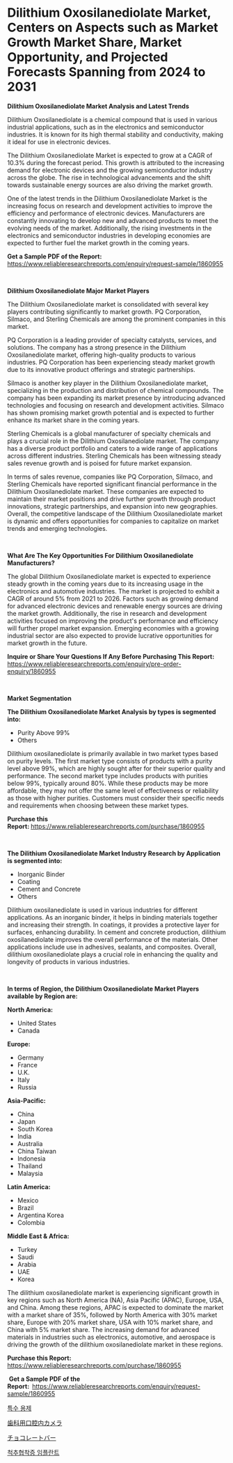 <p><h1>Dilithium Oxosilanediolate Market, Centers on Aspects such as Market Growth Market Share, Market Opportunity, and Projected Forecasts Spanning from 2024 to 2031</h1></p><p><strong>Dilithium Oxosilanediolate Market Analysis and Latest Trends</strong></p>
<p><p>Dilithium Oxosilanediolate is a chemical compound that is used in various industrial applications, such as in the electronics and semiconductor industries. It is known for its high thermal stability and conductivity, making it ideal for use in electronic devices.</p><p>The Dilithium Oxosilanediolate Market is expected to grow at a CAGR of 10.3% during the forecast period. This growth is attributed to the increasing demand for electronic devices and the growing semiconductor industry across the globe. The rise in technological advancements and the shift towards sustainable energy sources are also driving the market growth.</p><p>One of the latest trends in the Dilithium Oxosilanediolate Market is the increasing focus on research and development activities to improve the efficiency and performance of electronic devices. Manufacturers are constantly innovating to develop new and advanced products to meet the evolving needs of the market. Additionally, the rising investments in the electronics and semiconductor industries in developing economies are expected to further fuel the market growth in the coming years.</p></p>
<p><strong>Get a Sample PDF of the Report:&nbsp;</strong> <a href="https://www.reliableresearchreports.com/enquiry/request-sample/1860955">https://www.reliableresearchreports.com/enquiry/request-sample/1860955</a></p>
<p>&nbsp;</p>
<p><strong>Dilithium Oxosilanediolate Major Market Players</strong></p>
<p><p>The Dilithium Oxosilanediolate market is consolidated with several key players contributing significantly to market growth. PQ Corporation, Silmaco, and Sterling Chemicals are among the prominent companies in this market. </p><p>PQ Corporation is a leading provider of specialty catalysts, services, and solutions. The company has a strong presence in the Dilithium Oxosilanediolate market, offering high-quality products to various industries. PQ Corporation has been experiencing steady market growth due to its innovative product offerings and strategic partnerships.</p><p>Silmaco is another key player in the Dilithium Oxosilanediolate market, specializing in the production and distribution of chemical compounds. The company has been expanding its market presence by introducing advanced technologies and focusing on research and development activities. Silmaco has shown promising market growth potential and is expected to further enhance its market share in the coming years.</p><p>Sterling Chemicals is a global manufacturer of specialty chemicals and plays a crucial role in the Dilithium Oxosilanediolate market. The company has a diverse product portfolio and caters to a wide range of applications across different industries. Sterling Chemicals has been witnessing steady sales revenue growth and is poised for future market expansion.</p><p>In terms of sales revenue, companies like PQ Corporation, Silmaco, and Sterling Chemicals have reported significant financial performance in the Dilithium Oxosilanediolate market. These companies are expected to maintain their market positions and drive further growth through product innovations, strategic partnerships, and expansion into new geographies. Overall, the competitive landscape of the Dilithium Oxosilanediolate market is dynamic and offers opportunities for companies to capitalize on market trends and emerging technologies.</p></p>
<p>&nbsp;</p>
<p><strong>What Are The Key Opportunities For Dilithium Oxosilanediolate Manufacturers?</strong></p>
<p><p>The global Dilithium Oxosilanediolate market is expected to experience steady growth in the coming years due to its increasing usage in the electronics and automotive industries. The market is projected to exhibit a CAGR of around 5% from 2021 to 2026. Factors such as growing demand for advanced electronic devices and renewable energy sources are driving the market growth. Additionally, the rise in research and development activities focused on improving the product's performance and efficiency will further propel market expansion. Emerging economies with a growing industrial sector are also expected to provide lucrative opportunities for market growth in the future.</p></p>
<p><strong>Inquire or Share Your Questions If Any Before Purchasing This Report:</strong> <a href="https://www.reliableresearchreports.com/enquiry/pre-order-enquiry/1860955">https://www.reliableresearchreports.com/enquiry/pre-order-enquiry/1860955</a></p>
<p>&nbsp;</p>
<p><strong>Market Segmentation</strong></p>
<p><strong>The Dilithium Oxosilanediolate Market Analysis by types is segmented into:</strong></p>
<p><ul><li>Purity Above 99%</li><li>Others</li></ul></p>
<p><p>Dilithium oxosilanediolate is primarily available in two market types based on purity levels. The first market type consists of products with a purity level above 99%, which are highly sought after for their superior quality and performance. The second market type includes products with purities below 99%, typically around 80%. While these products may be more affordable, they may not offer the same level of effectiveness or reliability as those with higher purities. Customers must consider their specific needs and requirements when choosing between these market types.</p></p>
<p><strong>Purchase this Report:&nbsp;</strong><a href="https://www.reliableresearchreports.com/purchase/1860955">https://www.reliableresearchreports.com/purchase/1860955</a></p>
<p>&nbsp;</p>
<p><strong>The Dilithium Oxosilanediolate Market Industry Research by Application is segmented into:</strong></p>
<p><ul><li>Inorganic Binder</li><li>Coating</li><li>Cement and Concrete</li><li>Others</li></ul></p>
<p><p>Dilithium oxosilanediolate is used in various industries for different applications. As an inorganic binder, it helps in binding materials together and increasing their strength. In coatings, it provides a protective layer for surfaces, enhancing durability. In cement and concrete production, dilithium oxosilanediolate improves the overall performance of the materials. Other applications include use in adhesives, sealants, and composites. Overall, dilithium oxosilanediolate plays a crucial role in enhancing the quality and longevity of products in various industries.</p></p>
<p>&nbsp;</p>
<p><strong>In terms of Region, the Dilithium Oxosilanediolate Market Players available by Region are:</strong></p>
<p>
    <p> <strong> North America: </strong>
        <ul>
            <li>United States</li>
            <li>Canada</li>
        </ul>
        </p> 
    <p> <strong> Europe: </strong>
        <ul>
            <li>Germany</li>
            <li>France</li>
            <li>U.K.</li>
            <li>Italy</li>
            <li>Russia</li>
        </ul>
        </p> 
    <p> <strong> Asia-Pacific: </strong>
        <ul>
            <li>China</li>
            <li>Japan</li>
            <li>South Korea</li>
            <li>India</li>
            <li>Australia</li>
            <li>China Taiwan</li>
            <li>Indonesia</li>
            <li>Thailand</li>
            <li>Malaysia</li>
        </ul>
        </p> 
    <p> <strong> Latin America: </strong>
        <ul>
            <li>Mexico</li>
            <li>Brazil</li>
            <li>Argentina Korea</li>
            <li>Colombia</li>
        </ul>
        </p> 
    <p> <strong> Middle East & Africa: </strong>
        <ul>
            <li>Turkey</li>
            <li>Saudi</li>
            <li>Arabia</li>
            <li>UAE</li>
            <li>Korea</li>
        </ul>
    </p>
    </p>
<p><p>The dilithium oxosilanediolate market is experiencing significant growth in key regions such as North America (NA), Asia Pacific (APAC), Europe, USA, and China. Among these regions, APAC is expected to dominate the market with a market share of 35%, followed by North America with 30% market share, Europe with 20% market share, USA with 10% market share, and China with 5% market share. The increasing demand for advanced materials in industries such as electronics, automotive, and aerospace is driving the growth of the dilithium oxosilanediolate market in these regions.</p></p>
<p><strong>Purchase this Report: </strong><a href="https://www.reliableresearchreports.com/purchase/1860955">https://www.reliableresearchreports.com/purchase/1860955</a></p>
<p>&nbsp;<strong>Get a Sample PDF of the Report:&nbsp;&nbsp;</strong><a href="https://www.reliableresearchreports.com/enquiry/request-sample/1860955">https://www.reliableresearchreports.com/enquiry/request-sample/1860955</a></p>
<p><strong></strong></p>
<p><p><a href="https://medium.com/@lioneljeyrde454564576/%ED%8A%B9%EC%88%98-%EC%9A%A9%EB%A7%A4-%EC%8B%9C%EC%9E%A5-%EA%B7%9C%EB%AA%A8-%EC%8B%9C%EC%9E%A5-%EC%A0%84%EB%A7%9D-%EB%B0%8F-%EC%8B%9C%EC%9E%A5-%EC%98%88%EC%B8%A1-2024%EB%85%84%EB%B6%80%ED%84%B0-2031%EB%85%84%EA%B9%8C%EC%A7%80-2a3be081ecf9">특수 용제</a></p><p><a href="https://medium.com/@cielostamm/%E6%AD%AF%E7%A7%91%E5%8F%A3%E8%85%94%E5%86%85%E3%82%AB%E3%83%A1%E3%83%A9%E5%B8%82%E5%A0%B4-%E5%B8%82%E5%A0%B4cagr-%E5%B8%82%E5%A0%B4%E5%8B%95%E5%90%91-%E3%81%8A%E3%82%88%E3%81%B3%E6%88%90%E9%95%B7%E6%88%A6%E7%95%A5%E3%81%AB%E9%96%A2%E3%81%99%E3%82%8B%E6%B4%9E%E5%AF%9F-11789b1453b0">歯科用口腔内カメラ</a></p><p><a href="https://medium.com/@aurelianghideanu2022/%E3%83%81%E3%83%A7%E3%82%B3%E3%83%AC%E3%83%BC%E3%83%88%E3%83%90%E3%83%BC%E5%B8%82%E5%A0%B4%E3%81%AE%E8%A6%8F%E6%A8%A1-cagr-%E3%83%88%E3%83%AC%E3%83%B3%E3%83%89-2024%E5%B9%B4%E3%81%8B%E3%82%892030%E5%B9%B4%E3%81%BE%E3%81%A7-efcec7974037">チョコレートバー</a></p><p><a href="https://medium.com/@vlcostes/%EC%B2%99%EC%B6%94%ED%98%91%EC%B0%A9%EC%A6%9D-%EC%9E%84%ED%94%8C%EB%9E%80%ED%8A%B8-%EC%8B%9C%EC%9E%A5-%EC%9C%A0%ED%98%95-%EC%9D%91%EC%9A%A9-%EB%B0%8F-%EC%A7%80%EB%A6%AC%EB%B3%84-%ED%8F%AC%EA%B4%84%EC%A0%81-%ED%8F%89%EA%B0%80-4f4401eb0f41">척추협착증 임플란트</a></p></p>